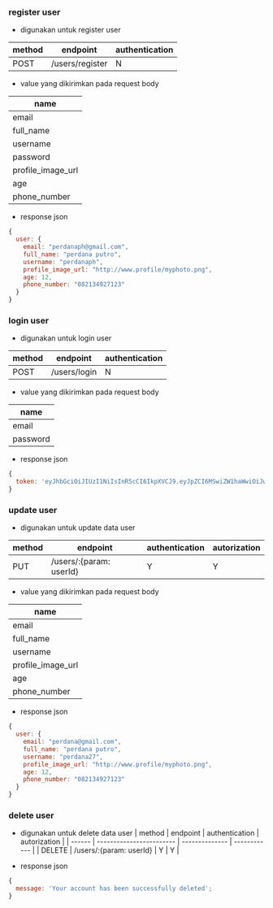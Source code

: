 ### register user

- digunakan untuk register user

| method | endpoint        | authentication |
| ------ | --------------- | -------------- |
| POST   | /users/register | N              |

- value yang dikirimkan pada request body

| name              |
| ----------------- |
| email             |
| full_name         |
| username          |
| password          |
| profile_image_url |
| age               |
| phone_number      |

- response json

```js
{
  user: {
    email: "perdanaph@gmail.com",
    full_name: "perdana putro",
    username: "perdanaph",
    profile_image_url: "http://www.profile/myphoto.png",
    age: 12,
    phone_number: "082134927123"
  }
}
```

### login user

- digunakan untuk login user

| method | endpoint     | authentication |
| ------ | ------------ | -------------- |
| POST   | /users/login | N              |

- value yang dikirimkan pada request body

| name     |
| -------- |
| email    |
| password |

- response json

```js
{
  token: 'eyJhbGciOiJIUzI1NiIsInR5cCI6IkpXVCJ9.eyJpZCI6MSwiZW1haWwiOiJwZXJkYW5hcGhAZ21haWwuY29tIiwiaWF0IjoxNjY4NTAxOTk1fQ.NMLTxXF_lz6m6oUCAC2OArlmWcFIcHqYmSH2xP4';
}
```

### update user

- digunakan untuk update data user

| method | endpoint | authentication | autorization |
| ------ | ------------------------ | -------------- | ------------ |
| PUT | /users/:{param: userId} | Y | Y |

- value yang dikirimkan pada request body

| name              |
| ----------------- |
| email             |
| full_name         |
| username          |
| profile_image_url |
| age               |
| phone_number      |

- response json

```js
{
  user: {
    email: "perdana@gmail.com",
    full_name: "perdana putro",
    username: "perdana27",
    profile_image_url: "http://www.profile/myphoto.png",
    age: 12,
    phone_number: "082134927123"
  }
}
```

### delete user

- digunakan untuk delete data user
| method | endpoint | authentication | autorization |
| ------ | ------------------------ | -------------- | ------------ |
| DELETE | /users/:{param: userId} | Y | Y |

- response json

```js
{
  message: 'Your account has been successfully deleted';
}
```
